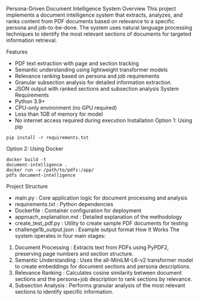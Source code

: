 Persona-Driven Document Intelligence System
Overview
This project implements a document intelligence system that extracts, analyzes, and ranks content from PDF documents based on relevance to a specific persona and job-to-be-done. The system uses natural language processing techniques to identify the most relevant sections of documents for targeted information retrieval.

Features
- PDF text extraction with page and section tracking
- Semantic understanding using lightweight transformer models
- Relevance ranking based on persona and job requirements
- Granular subsection analysis for detailed information extraction
- JSON output with ranked sections and subsection analysis
System Requirements
- Python 3.9+
- CPU-only environment (no GPU required)
- Less than 1GB of memory for model
- No internet access required during execution
Installation
Option 1: Using pip
```
pip install -r requirements.txt
```
Option 2: Using Docker
```
docker build -t 
document-intelligence .
docker run -v /path/to/pdfs:/app/
pdfs document-intelligence
```
Project Structure
- main.py : Core application logic for document processing and analysis
- requirements.txt : Python dependencies
- Dockerfile : Container configuration for deployment
- approach_explanation.md : Detailed explanation of the methodology
- create_test_pdf.py : Utility to create sample PDF documents for testing
- challenge1b_output.json : Example output format
How It Works
The system operates in four main stages:

1.
   Document Processing : Extracts text from PDFs using PyPDF2, preserving page numbers and section structure.
2.
   Semantic Understanding : Uses the all-MiniLM-L6-v2 transformer model to create embeddings for document sections and persona descriptions.
3.
   Relevance Ranking : Calculates cosine similarity between document sections and the persona+job description to rank sections by relevance.
4.
   Subsection Analysis : Performs granular analysis of the most relevant sections to identify specific information.